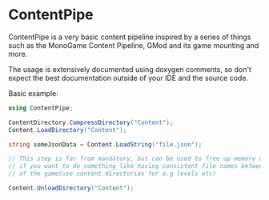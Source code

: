 # ContentPipe
ContentPipe is a very basic content pipeline inspired by a series of things such as 
the MonoGame Content Pipeline, GMod and its game mounting and more.

The usage is extensively documented using doxygen comments, so don't expect the best
documentation outside of your IDE and the source code.

Basic example:
```csharp
using ContentPipe;

ContentDirectory.CompressDirectory("Content");
Content.LoadDirectory("Content");

string someJsonData = Content.LoadString("file.json");

// This step is far from mandatory, but can be used to free up memory or
// if you want to do something like having consistent file names between parts
// of the game(use content directories for e.g levels etc)

Content.UnloadDirectory("Content");
```